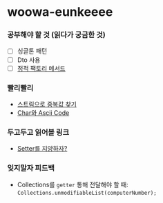 # woowa-eunkeeee

### 공부해야 할 것 (읽다가 궁금한 것)

- [ ] 싱글톤 패턴
- [ ] Dto 사용
- [ ] [정적 팩토리 메서드](https://tecoble.techcourse.co.kr/post/2020-05-26-static-factory-method/)

### 빨리빨리

- [스트림으로 중복값 찾기](https://developer-talk.tistory.com/398)
- [Char와 Ascii Code](https://blog.naver.com/PostView.nhn?blogId=jysaa5&logNo=221831226674)

### 두고두고 읽어볼 링크

- [Setter를 지양하자?](https://velog.io/@backfox/setter-%EC%93%B0%EC%A7%80-%EB%A7%90%EB%9D%BC%EA%B3%A0%EB%A7%8C-%ED%95%98%EA%B3%A0-%EA%B0%80%EB%B2%84%EB%A6%AC%EB%A9%B4-%EC%96%B4%EB%96%A1%ED%95%B4%EC%9A%94)

### 잊지말자 피드백

- Collections를 `getter` 통해 전달해야 할 때: `Collections.unmodifiableList(computerNumber);`
